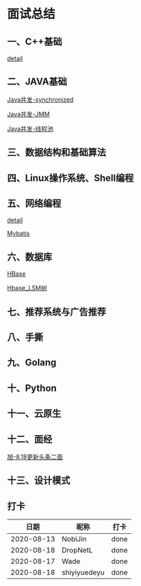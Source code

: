 # 面试总结

## 一、C++基础
[detail](./1-C++基础/C++基础.md)

## 二、JAVA基础
[Java并发-synchronized](./2-Java基础/synchronized.md)

[Java并发-JMM](./2-Java基础/JMM.md)

[Java并发-线程池](./2-Java基础/ThreadPool.md)

## 三、数据结构和基础算法

## 四、Linux操作系统、Shell编程

## 五、网络编程
[detail](./5-网络编程/网络编程.md)

[Mybatis](./2-Java基础/Mybatis.md)

## 六、数据库
[HBase](./6-数据库/HBase.md)

[Hbase_LSM树](./6-数据库/Hbase_LSM树.md)

## 七、推荐系统与广告推荐

## 八、手撕

## 九、Golang

## 十、Python

## 十一、云原生

## 十二、面经

[旭-8.18更新头条二面](./12-面经/旭.md)  

## 十三、设计模式

## 打卡
|  日期   | 昵称  | 打卡  |
|  ----  | ----  | ----  |
| 2020-08-13  | NobiJin | done |
| 2020-08-18 | DropNetL | done |
| 2020-08-17  | Wade | done |
| 2020-08-18  | shiyiyuedeyu | done |
